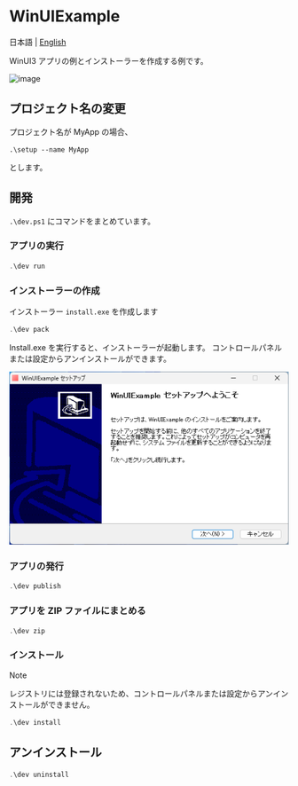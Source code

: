 # WinUIExample
日本語 | [English](README.en.md) 

WinUI3 アプリの例とインストーラーを作成する例です。

![image](https://github.com/user-attachments/assets/ae07aa17-48c2-46d9-a1e8-2c0ff4810034)

## プロジェクト名の変更
プロジェクト名が MyApp の場合、

```
.\setup --name MyApp
```

とします。

## 開発
`.\dev.ps1` にコマンドをまとめています。

### アプリの実行
```ps1
.\dev run
```

### インストーラーの作成
インストーラー `install.exe` を作成します

```ps1
.\dev pack
```

Install.exe を実行すると、インストーラーが起動します。
コントロールパネルまたは設定からアンインストールができます。

![](docs/screenshot02.png)

### アプリの発行
```ps1
.\dev publish
```

### アプリを ZIP ファイルにまとめる
```ps1
.\dev zip
```

### インストール

> [!NOTE]
> レジストリには登録されないため、コントロールパネルまたは設定からアンインストールができません。

```ps1
.\dev install
```

## アンインストール

```ps1
.\dev uninstall
```